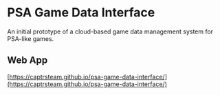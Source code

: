 # PSA Game Data Interface
An initial prototype of a cloud-based game data management system for PSA-like games.

## Web App
[https://captrsteam.github.io/psa-game-data-interface/](https://captrsteam.github.io/psa-game-data-interface/)
